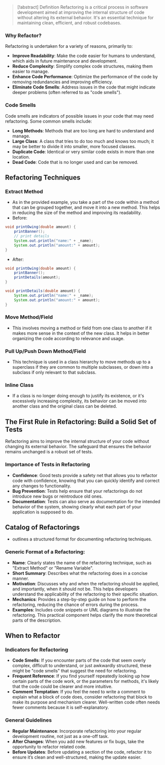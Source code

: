 > [!abstract] Definition
>  Refactoring is a critical process in software development aimed at improving the internal structure of code without altering its external behavior. It's an essential technique for maintaining clean, efficient, and robust codebases.

### Why Refactor?  
Refactoring is undertaken for a variety of reasons, primarily to:
- **Improve Readability**: Make the code easier for humans to understand, which aids in future maintenance and development.
- **Reduce Complexity**: Simplify complex code structures, making them easier to manage.
- **Enhance Code Performance**: Optimize the performance of the code by removing redundancies and improving efficiency.
- **Eliminate Code Smells**: Address issues in the code that might indicate deeper problems (often referred to as "code smells").
### Code Smells  
Code smells are indicators of possible issues in your code that may need refactoring. Some common smells include:
- **Long Methods**: Methods that are too long are hard to understand and manage.
- **Large Class**: A class that tries to do too much and knows too much; it may be better to divide it into smaller, more focused classes.
- **Duplicate Code**: Identical or very similar code exists in more than one location.
- **Dead Code**: Code that is no longer used and can be removed.
## Refactoring Techniques
### Extract Method
- As in the provided example, you take a part of the code within a method that can be grouped together, and move it into a new method. This helps in reducing the size of the method and improving its readability.
- Before:
```java
void printOwing(double amount) {
    printBanner();
    // print details
    System.out.println("name:" + _name); 
    System.out.println("amount:" + amount); 
}
```
- After:
```java
void printOwing(double amount) {
    printBanner(); 
    printDetails(amount);
}

void printDetails(double amount) {
    System.out.println("name:" + _name); 
    System.out.println("amount:" + amount); 
}
```
### Move Method/Field
- This involves moving a method or field from one class to another if it makes more sense in the context of the new class. It helps in better organizing the code according to relevance and usage.
### Pull Up/Push Down Method/Field
- This technique is used in a class hierarchy to move methods up to a superclass if they are common to multiple subclasses, or down into a subclass if only relevant to that subclass.
### Inline Class
- If a class is no longer doing enough to justify its existence, or it's excessively increasing complexity, its behavior can be moved into another class and the original class can be deleted.

## The First Rule in Refactoring: Build a Solid Set of Tests
Refactoring aims to improve the internal structure of your code without changing its external behavior. The safeguard that ensures the behavior remains unchanged is a robust set of tests.
### Importance of Tests in Refactoring
- **Confidence**: Good tests provide a safety net that allows you to refactor code with confidence, knowing that you can quickly identify and correct any changes to functionality.
- **Bug Prevention**: Tests help ensure that your refactorings do not introduce new bugs or reintroduce old ones.
- **Documentation**: Tests can also serve as documentation for the intended behavior of the system, showing clearly what each part of your application is supposed to do.
## Catalog of Refactorings
- outlines a structured format for documenting refactoring techniques.
### Generic Format of a Refactoring:
- **Name**: Clearly states the name of the refactoring technique, such as "Extract Method" or "Rename Variable".
- **Short Summary**: Describes what the refactoring does in a concise manner.
- **Motivation**: Discusses why and when the refactoring should be applied, and importantly, when it should not be. This helps developers understand the applicability of the refactoring to their specific situation.
- **Mechanics**: Provides a step-by-step guide on how to perform the refactoring, reducing the chance of errors during the process.
- **Examples**: Includes code snippets or UML diagrams to illustrate the refactoring. This practical component helps clarify the more theoretical parts of the description.
## When to Refactor
### Indicators for Refactoring
- **Code Smells**: If you encounter parts of the code that seem overly complex, difficult to understand, or just awkwardly structured, these might be "code smells" that suggest the need for refactoring.
- **Frequent Reference**: If you find yourself repeatedly looking up how certain parts of the code work, or the parameters for methods, it's likely that the code could be clearer and more intuitive.
- **Comment Temptation**: If you feel the need to write a comment to explain what a block of code does, consider refactoring that block to make its purpose and mechanism clearer. Well-written code often needs fewer comments because it is self-explanatory.
### General Guidelines
- **Regular Maintenance**: Incorporate refactoring into your regular development routine, not just as a one-off task.
- **After Changes**: When you add new features or fix bugs, take the opportunity to refactor related code.
- **Before Updates**: Before updating a section of the code, refactor it to ensure it’s clean and well-structured, making the update easier.